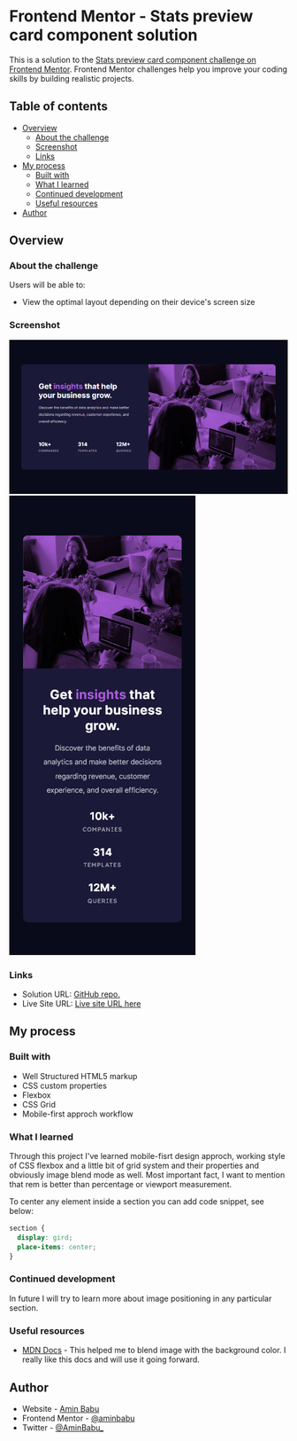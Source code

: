 # Frontend Mentor - Stats preview card component solution

This is a solution to the [Stats preview card component challenge on Frontend Mentor](https://www.frontendmentor.io/challenges/stats-preview-card-component-8JqbgoU62). Frontend Mentor challenges help you improve your coding skills by building realistic projects.

## Table of contents

- [Overview](#overview)
  - [About the challenge](#about-the-challenge)
  - [Screenshot](#screenshot)
  - [Links](#links)
- [My process](#my-process)
  - [Built with](#built-with)
  - [What I learned](#what-i-learned)
  - [Continued development](#continued-development)
  - [Useful resources](#useful-resources)
- [Author](#author)

## Overview

### About the challenge

Users will be able to:

- View the optimal layout depending on their device's screen size

### Screenshot

![desktop](./screenshots/desktop.png)
![mobile](./screenshots/mobile.png)

### Links

- Solution URL: [GitHub repo.](https://github.com/aminbabu/components/tree/master/stats-preview-card-component)
- Live Site URL: [Live site URL here](https://aminbabu.github.io/components/stats-preview-card-component/)

## My process

### Built with

- Well Structured HTML5 markup
- CSS custom properties
- Flexbox
- CSS Grid
- Mobile-first approch workflow

### What I learned

Through this project I've learned mobile-fisrt design approch, working style of CSS flexbox and a little bit of grid system and their properties and obviously image blend mode as well. Most important fact, I want to mention that rem is better than percentage or viewport measurement.

To center any element inside a section you can add code snippet, see below:

```css
section {
  display: gird;
  place-items: center;
}
```

### Continued development

In future I will try to learn more about image positioning in any particular section.

### Useful resources

- [MDN Docs](https://developer.mozilla.org/en-US/) - This helped me to blend image with the background color. I really like this docs and will use it going forward.

## Author

- Website - [Amin Babu](#)
- Frontend Mentor - [@aminbabu](https://www.frontendmentor.io/profile/aminbabu)
- Twitter - [@AminBabu_](https://www.twitter.com/AminBabu_)
